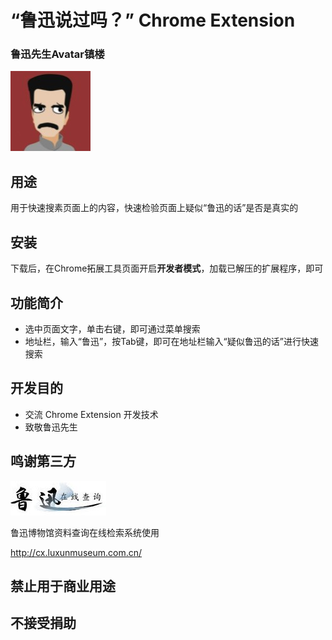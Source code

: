 # “鲁迅说过吗？” Chrome Extension
### 鲁迅先生Avatar镇楼
![lx](./images/lx-128.png)
## 用途
用于快速搜素页面上的内容，快速检验页面上疑似“鲁迅的话”是否是真实的
## 安装
下载后，在Chrome拓展工具页面开启**开发者模式**，加载已解压的扩展程序，即可
## 功能简介
* 选中页面文字，单击右键，即可通过菜单搜索
* 地址栏，输入“鲁迅”，按Tab键，即可在地址栏输入“疑似鲁迅的话”进行快速搜索
## 开发目的
* 交流 Chrome Extension 开发技术
* 致敬鲁迅先生
## 鸣谢第三方
![luxun](./images/luxun.jpg)

鲁迅博物馆资料查询在线检索系统使用

http://cx.luxunmuseum.com.cn/
## 禁止用于商业用途

## 不接受捐助
